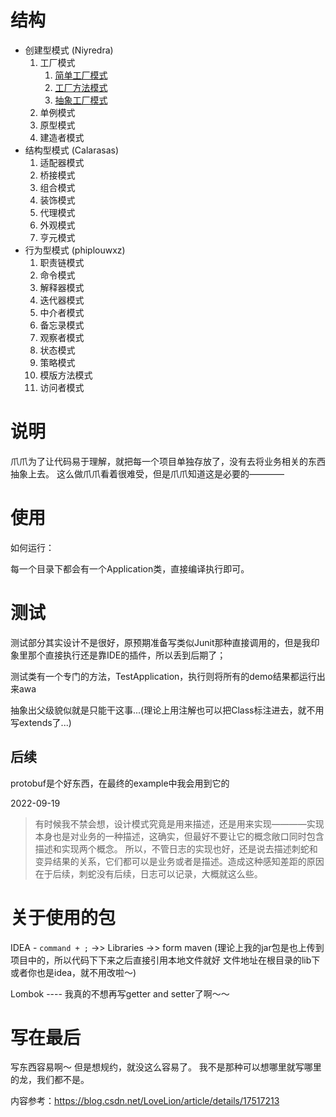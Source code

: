 # 结构

- 创建型模式 (Niyredra)
    1. 工厂模式
        1. [简单工厂模式](./demo/niyredra/factory/simple)
        2. [工厂方法模式](./demo/niyredra/factory/normal)
        3. [抽象工厂模式](./demo/niyredra/factory/abstr)
    2. 单例模式
    3. 原型模式
    4. 建造者模式
- 结构型模式 (Calarasas)
    1. 适配器模式
    2. 桥接模式
    3. 组合模式
    4. 装饰模式
    5. 代理模式
    6. 外观模式
    7. 亨元模式
- 行为型模式 (phiplouwxz)
    1. 职责链模式
    2. 命令模式
    3. 解释器模式
    4. 迭代器模式
    5. 中介者模式
    6. 备忘录模式
    7. 观察者模式
    8. 状态模式
    9. 策略模式
    10. 模版方法模式
    11. 访问者模式

# 说明

爪爪为了让代码易于理解，就把每一个项目单独存放了，没有去将业务相关的东西抽象上去。
这么做爪爪看着很难受，但是爪爪知道这是必要的————

# 使用

如何运行：

每一个目录下都会有一个Application类，直接编译执行即可。

# 测试

测试部分其实设计不是很好，原预期准备写类似Junit那种直接调用的，但是我印象里那个直接执行还是靠IDE的插件，所以丢到后期了；

测试类有一个专门的方法，TestApplication，执行则将所有的demo结果都运行出来awa

抽象出父级貌似就是只能干这事...(理论上用注解也可以把Class标注进去，就不用写extends了...)

## 后续

protobuf是个好东西，在最终的example中我会用到它的

2022-09-19
> 有时候我不禁会想，设计模式究竟是用来描述，还是用来实现————实现本身也是对业务的一种描述，这确实，但最好不要让它的概念敞口同时包含描述和实现两个概念。
> 所以，不管日志的实现也好，还是说去描述刺蛇和变异结果的关系，它们都可以是业务或者是描述。造成这种感知差距的原因在于后续，刺蛇没有后续，日志可以记录，大概就这么些。


# 关于使用的包

IDEA - `command + ;` ->> Libraries ->> form maven (理论上我的jar包是也上传到项目中的，所以代码下下来之后直接引用本地文件就好 文件地址在根目录的lib下 或者你也是idea，就不用改啦～)

Lombok ---- 我真的不想再写getter and setter了啊～～


# 写在最后

写东西容易啊～
但是想规约，就没这么容易了。
我不是那种可以想哪里就写哪里的龙，我们都不是。

内容参考：https://blog.csdn.net/LoveLion/article/details/17517213

